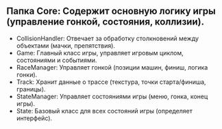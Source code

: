 ## Папка Core: Содержит основную логику игры (управление гонкой, состояния, коллизии).

- CollisionHandler: Отвечает за обработку столкновений между объектами (мачки, препятствия).
- Game: Главный класс игры, управляет игровым циклом, состояниями и событиями.
- RaceManager: Управляет гонкой (позиции машин, финиш, логика гонки).
- Track: Хранит данные о трассе (текстура, точки старта/финиша, границы).
- StateManager: Управляет состояниями игры (меню, гонка, конец игры).
- State: Базовый класс для всех состояний игры (определяет интерфейс).